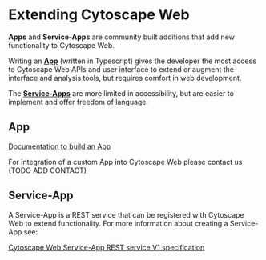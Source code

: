 Extending Cytoscape Web
=========================
<a id="extending_cytoscape_web"> </a>


**Apps** and **Service-Apps** are community built additions that add new functionality to 
Cytoscape Web. 

 Writing an **[App](Advanced#app)** (written in Typescript) gives the developer the
most access to Cytoscape Web APIs and user interface to extend
or augment the interface and analysis tools, but requires comfort
in web development.

The **[Service-Apps](Advanced#service_app)** are more limited in accessibility, but are easier
 to implement and offer freedom of language. 

<a id="app"> </a>
## App

[Documentation to build an App](https://github.com/cytoscape/cytoscape-web-app-examples/tree/pre-release-cleanup)

For integration of a custom App into Cytoscape Web please contact us (TODO ADD CONTACT)


<a id="service_app"> </a>
## Service-App

A Service-App is a REST service that can be registered with Cytoscape Web to extend
functionality. For more information about creating a Service-App see:

[Cytoscape Web Service-App REST service V1 specification](https://github.com/cytoscape/cytoscape-web/wiki/Specification-for-Service%E2%80%90based-App-in-Cytoscape-Web-(draft-v2))





